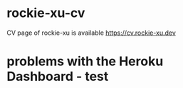 # rockie-xu-cv
CV page of rockie-xu is available https://cv.rockie-xu.dev

# problems with the Heroku Dashboard - test
